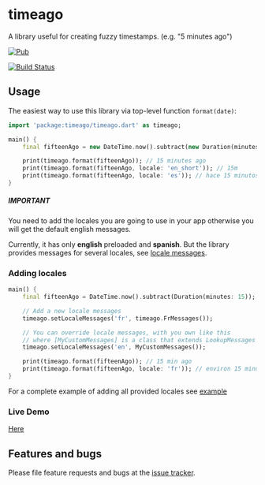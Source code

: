 # timeago

A library useful for creating fuzzy timestamps. (e.g. "5 minutes ago")

[![Pub](https://img.shields.io/pub/v/timeago.svg?style=flat-square)](https://pub.dartlang.org/packages/timeago)

[![Build Status](https://img.shields.io/github/workflow/status/andresaraujo/timeago.dart/Build?color=orange&label=actions&logo=github&logoColor=orange&style=for-the-badge)](https://github.com/andresaraujo/timeago.dart/actions)


## Usage

The easiest way to use this library via top-level function `format(date)`:

```dart
import 'package:timeago/timeago.dart' as timeago;

main() {
    final fifteenAgo = new DateTime.now().subtract(new Duration(minutes: 15));

    print(timeago.format(fifteenAgo)); // 15 minutes ago
    print(timeago.format(fifteenAgo, locale: 'en_short')); // 15m
    print(timeago.format(fifteenAgo, locale: 'es')); // hace 15 minutos
}
```

##### IMPORTANT
You need to add the locales you are going to use in your app otherwise you will get the default english messages.

Currently, it has only **english** preloaded and **spanish**. But the library provides messages for several locales, see [locale messages](lib/source/messages).

### Adding locales

```dart
main() {
    final fifteenAgo = DateTime.now().subtract(Duration(minutes: 15));

    // Add a new locale messages
    timeago.setLocaleMessages('fr', timeago.FrMessages());

    // You can override locale messages, with you own like this
    // where [MyCustomMessages] is a class that extends LookupMessages
    timeago.setLocaleMessages('en', MyCustomMessages());

    print(timeago.format(fifteenAgo)); // 15 min ago
    print(timeago.format(fifteenAgo, locale: 'fr')); // environ 15 minutes
}
```

For a complete example of adding all provided locales see [example](example/main.dart)

### Live Demo

[Here](http://andresaraujo.github.io/timeago.dart/)

## Features and bugs

Please file feature requests and bugs at the [issue tracker][tracker].

[tracker]: https://github.com/andresaraujo/timeago.dart/issues
